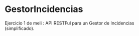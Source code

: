 # GestorIncidencias
Ejercicio 1 de meli : API RESTFul para un Gestor de Incidencias (simplificado).
